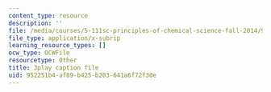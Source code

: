 ```yaml
---
content_type: resource
description: ''
file: /media/courses/5-111sc-principles-of-chemical-science-fall-2014/952251b4af89b425b203641a6f72f30e_4q0T9c7jotw.srt
file_type: application/x-subrip
learning_resource_types: []
ocw_type: OCWFile
resourcetype: Other
title: 3play caption file
uid: 952251b4-af89-b425-b203-641a6f72f30e
---
```

